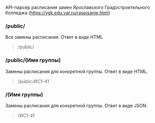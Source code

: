 API-парсер расписания замен Ярославского Градостроительного Колледжа (https://ygk.edu.yar.ru/raspisanie.html)

### /public/
Все замены расписания. Ответ в виде HTML
> /public/

### /public/(Имя группы)
Замены расписания для конкретной группы. Ответ в виде HTML. 
> /public/ИС1-41

### /(Имя группы)
Замены расписания для конкретной группы. Ответ в виде JSON. 
> /ИС1-41
